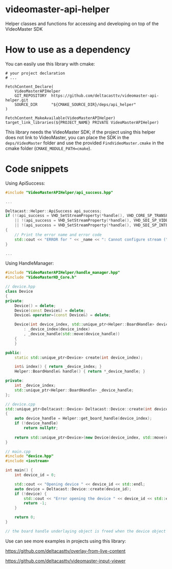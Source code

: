 # videomaster-api-helper

Helper classes and functions for accessing and developing on top of the VideoMaster SDK

# How to use as a dependency

You can easily use this library with cmake:

```
# your project declaration 
# ...

FetchContent_Declare(
    VideoMasterAPIHelper
    GIT_REPOSITORY  https://github.com/deltacasttv/videomaster-api-helper.git
    SOURCE_DIR      "${CMAKE_SOURCE_DIR}/deps/api_helper"
)

FetchContent_MakeAvailable(VideoMasterAPIHelper)
target_link_libraries(${PROJECT_NAME} PRIVATE VideoMasterAPIHelper)
```

This library needs the VideoMaster SDK; if the project using this helper does not link to VideoMaster, you can place the SDK in the `deps/VideoMaster` folder and use the provided `FindVideoMaster.cmake` in the cmake folder (`CMAKE_MODULE_PATH=cmake`).

# Code snippets

Using ApiSuccess:

```cpp
#include "VideoMasterAPIHelper/api_success.hpp"

...

Deltacast::Helper::ApiSuccess api_success;
if (!(api_success = VHD_SetStreamProperty(*handle(), VHD_CORE_SP_TRANSFER_SCHEME, VHD_TRANSFER_SLAVED))
    || !(api_success = VHD_SetStreamProperty(*handle(), VHD_SDI_SP_VIDEO_STANDARD, signal_info.video_standard))
    || !(api_success = VHD_SetStreamProperty(*handle(), VHD_SDI_SP_INTERFACE, signal_info.interface)))
{
    // Print the error name and error code
    std::cout << "ERROR for " << _name << ": Cannot configure stream (" << api_success << ")" << std::endl;
}

...

```

Using HandleManager:

```cpp
#include "VideoMasterAPIHelper/handle_manager.hpp"
#include "VideoMasterHD_Core.h"

// device.hpp
class Device
{
private:
    Device() = delete;
    Device(const Device&) = delete;
    Device& operator=(const Device&) = delete;

    Device(int device_index, std::unique_ptr<Helper::BoardHandle> device_handle)
        : _device_index(device_index)
        , _device_handle(std::move(device_handle))
    {
    }

public:
    static std::unique_ptr<Device> create(int device_index);

    int& index() { return _device_index; }
    Helper::BoardHandle& handle() { return *_device_handle; }

private:
    int _device_index;
    std::unique_ptr<Helper::BoardHandle> _device_handle;
};

// device.cpp
std::unique_ptr<Deltacast::Device> Deltacast::Device::create(int device_index)
{
    auto device_handle = Helper::get_board_handle(device_index);
    if (!device_handle)
        return nullptr;
    
    return std::unique_ptr<Device>(new Device(device_index, std::move(device_handle)));
}

// main.cpp
#include "device.hpp"
#include <iostream>

int main() {
    int device_id = 0;

    std::cout << "Opening device " << device_id << std::endl;
    auto device = Deltacast::Device::create(device_id);
    if (!device) {
        std::cout << "Error opening the device " << device_id << std::endl;
        return -1;
    }

    return 0;
}

// the board handle underlaying object is freed when the device object goes out of scope
```

Use can see more examples in projects using this library:

https://github.com/deltacasttv/overlay-from-live-content

https://github.com/deltacasttv/videomaster-input-viewer